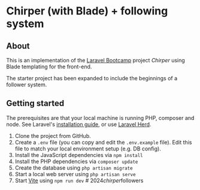 # Chirper (with Blade) + following system

## About
This is an implementation of the [Laravel Bootcamp](https://bootcamp.laravel.com/blade/installation) project _Chirper_ using Blade templating for the front-end.

The starter project has been expanded to include the beginnings of a follower system.

## Getting started

The prerequisites are that your local machine is running PHP, composer and node. See Laravel's [installation guide](https://bootcamp.laravel.com/blade/installation), or use [Laravel Herd](https://herd.laravel.com/).

1. Clone the project from GitHub.
2. Create a `.env` file (you can copy and edit the `.env.example` file). Edit this file to match your local environment setup (e.g. DB config).
3. Install the JavaScript dependencies via `npm install`
4. Install the PHP dependencies via `composer update`
5. Create the database using `php artisan migrate`
6. Start a local web server using `php artisan serve`
7. Start [Vite](https://vite.dev/) using `npm run dev`
#   2 0 2 4 _ c h i r p e r _ f o l l o w e r s  
 